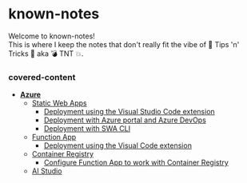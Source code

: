 # known-notes

Welcome to known-notes!\
This is where I keep the notes that don't really fit the vibe of 🍆 Tips 'n' Tricks 🎃 aka 💣 TNT 💥.

### covered-content

- [**Azure**](./Azure_Services/Azure_Services.md#azure-services)
    - [Static Web Apps](./Azure_Services/Azure_Services.md#static-web-apps)
        - [Deployment using the Visual Studio Code extension](./Azure_Services/Azure_Services.md#deploy-an-application-using-the-visual-studio-code-extension)
        - [Deployment with Azure portal and Azure DevOps](./Azure_Services/Azure_Services.md#deploy-an-application-with-azure-portal-and-azure-devops)
        - [Deployment with SWA CLI](./Azure_Services/Azure_Services.md#deploy-an-application-with-swa-cli)
    - [Function App](./Azure_Services/Azure_Services.md#function-app)
        - [Deployment using the Visual Code extension](./Azure_Services/Azure_Services.md#deploy-a-function-through-the-visual-studio-code-extension)
    - [Container Registry](./Azure_Services/Azure_Services.md#container-registry)
        - [Configure Function App to work with Container Registry](./Azure_Services/Azure_Services.md#configure-function-app-to-work-with-container-registry)
    - [AI Studio](./Azure_Services.md#ai-studio)
